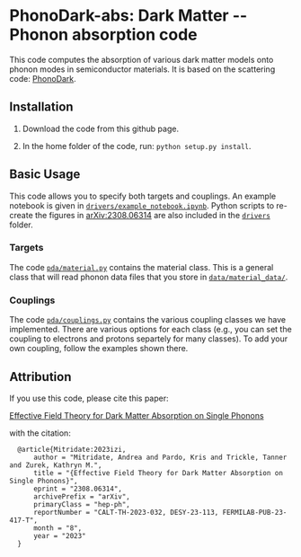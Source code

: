 # PhonoDark-abs: Dark Matter -- Phonon absorption code
This code computes the absorption of various dark matter models onto phonon modes in semiconductor materials. It is based on the scattering code: [PhonoDark](https://github.com/tanner-trickle/PhonoDark).

## Installation
1. Download the code from this github page. 

2. In the home folder of the code, run: ``python setup.py install``. 

## Basic Usage
This code allows you to specify both targets and couplings. 
An example notebook is given in [``drivers/example_notebook.ipynb``](drivers/example_notebook.ipynb). Python scripts to re-create the figures in [arXiv:2308.06314](https://arxiv.org/abs/2308.06314) are also included in the [``drivers``](drivers/) folder.

### Targets
The code [``pda/material.py``](pda/material.py) contains the material class. This is a general class that will read phonon data files that you store in [``data/material_data/``](data/material_data/). 

### Couplings
The code [``pda/couplings.py``](pda/couplings.py) contains the various coupling classes we have implemented. There are various options for each class (e.g., you can set the coupling to electrons and protons separtely for many classes). To add your own coupling, follow the examples shown there.

## Attribution
If you use this code, please cite this paper:

[Effective Field Theory for Dark Matter Absorption on Single Phonons](https://arxiv.org/abs/2308.06314)

with the citation:

```
  @article{Mitridate:2023izi,
      author = "Mitridate, Andrea and Pardo, Kris and Trickle, Tanner and Zurek, Kathryn M.",
      title = "{Effective Field Theory for Dark Matter Absorption on Single Phonons}",
      eprint = "2308.06314",
      archivePrefix = "arXiv",
      primaryClass = "hep-ph",
      reportNumber = "CALT-TH-2023-032, DESY-23-113, FERMILAB-PUB-23-417-T",
      month = "8",
      year = "2023"
  }
```




